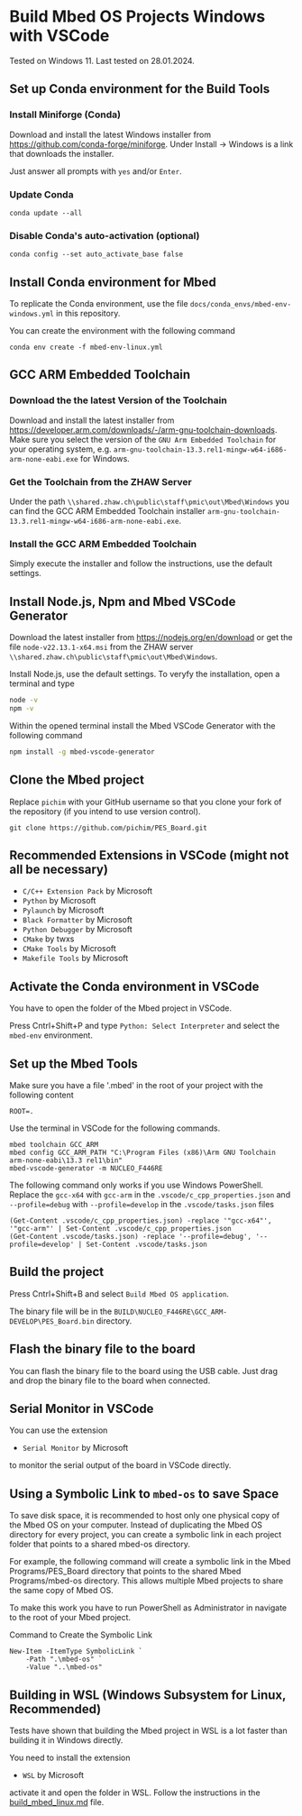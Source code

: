 # Build Mbed OS Projects Windows with VSCode

Tested on Windows 11. Last tested on 28.01.2024.

## Set up Conda environment for the Build Tools

### Install Miniforge (Conda)

Download and install the latest Windows installer from https://github.com/conda-forge/miniforge. Under Install -> Windows is a link that downloads the installer.

Just answer all prompts with `yes` and/or `Enter`.

### Update Conda

```
conda update --all
```

### Disable Conda's auto-activation (optional)

```
conda config --set auto_activate_base false
```

## Install Conda environment for Mbed

To replicate the Conda environment, use the file `docs/conda_envs/mbed-env-windows.yml` in this repository.

You can create the environment with the following command

```
conda env create -f mbed-env-linux.yml
```

## GCC ARM Embedded Toolchain

### Download the the latest Version of the Toolchain

Download and install the latest installer from https://developer.arm.com/downloads/-/arm-gnu-toolchain-downloads. Make sure you select the version of the `GNU Arm Embedded Toolchain` for your operating system, e.g. `arm-gnu-toolchain-13.3.rel1-mingw-w64-i686-arm-none-eabi.exe` for Windows.

### Get the Toolchain from the ZHAW Server

Under the path `\\shared.zhaw.ch\public\staff\pmic\out\Mbed\Windows` you can find the GCC ARM Embedded Toolchain installer `arm-gnu-toolchain-13.3.rel1-mingw-w64-i686-arm-none-eabi.exe`.

### Install the GCC ARM Embedded Toolchain

Simply execute the installer and follow the instructions, use the default settings.

## Install Node.js, Npm and Mbed VSCode Generator

Download the latest installer from https://nodejs.org/en/download or get the file `node-v22.13.1-x64.msi` from the ZHAW server `\\shared.zhaw.ch\public\staff\pmic\out\Mbed\Windows`.

Install Node.js, use the default settings. To veryfy the installation, open a terminal and type

```bash
node -v
npm -v
```

Within the opened terminal install the Mbed VSCode Generator with the following command

```bash
npm install -g mbed-vscode-generator
```

## Clone the Mbed project

Replace `pichim` with your GitHub username so that you clone your fork of the repository (if you intend to use version control).

```
git clone https://github.com/pichim/PES_Board.git
```

## Recommended Extensions in VSCode (might not all be necessary)

- `C/C++ Extension Pack` by Microsoft
- `Python` by Microsoft
- `Pylaunch` by Microsoft
- `Black Formatter` by Microsoft
- `Python Debugger` by Microsoft
- `CMake` by twxs
- `CMake Tools` by Microsoft
- `Makefile Tools` by Microsoft

## Activate the Conda environment in VSCode

You have to open the folder of the Mbed project in VSCode.

Press Cntrl+Shift+P and type `Python: Select Interpreter` and select the `mbed-env` environment.

## Set up the Mbed Tools

Make sure you have a file '.mbed' in the root of your project with the following content

```
ROOT=.

```

Use the terminal in VSCode for the following commands.

```
mbed toolchain GCC_ARM
mbed config GCC_ARM_PATH "C:\Program Files (x86)\Arm GNU Toolchain arm-none-eabi\13.3 rel1\bin"
mbed-vscode-generator -m NUCLEO_F446RE
```

The following command only works if you use Windows PowerShell. Replace the `gcc-x64` with `gcc-arm` in the `.vscode/c_cpp_properties.json` and `--profile=debug` with `--profile=develop` in the `.vscode/tasks.json` files

```
(Get-Content .vscode/c_cpp_properties.json) -replace '"gcc-x64"', '"gcc-arm"' | Set-Content .vscode/c_cpp_properties.json
(Get-Content .vscode/tasks.json) -replace '--profile=debug', '--profile=develop' | Set-Content .vscode/tasks.json
```

## Build the project

Press Cntrl+Shift+B and select `Build Mbed OS application`.

The binary file will be in the `BUILD\NUCLEO_F446RE\GCC_ARM-DEVELOP\PES_Board.bin` directory.

## Flash the binary file to the board

You can flash the binary file to the board using the USB cable. Just drag and drop the binary file to the board when connected.

## Serial Monitor in VSCode

You can use the extension

- `Serial Monitor` by Microsoft

to monitor the serial output of the board in VSCode directly.

## Using a Symbolic Link to `mbed-os` to save Space

To save disk space, it is recommended to host only one physical copy of the Mbed OS on your computer. Instead of duplicating the Mbed OS directory for every project, you can create a symbolic link in each project folder that points to a shared mbed-os directory.

For example, the following command will create a symbolic link in the Mbed Programs/PES_Board directory that points to the shared Mbed Programs/mbed-os directory. This allows multiple Mbed projects to share the same copy of Mbed OS.

To make this work you have to run PowerShell as Administrator in navigate to the root of your Mbed project.

Command to Create the Symbolic Link

```
New-Item -ItemType SymbolicLink `
    -Path ".\mbed-os" `
    -Value "..\mbed-os"
```

## Building in WSL (Windows Subsystem for Linux, Recommended)

Tests have shown that building the Mbed project in WSL is a lot faster than building it in Windows directly.

You need to install the extension

- `WSL` by Microsoft

activate it and open the folder in WSL. Follow the instructions in the [build_mbed_linux.md](build_mbed_linux.md) file.